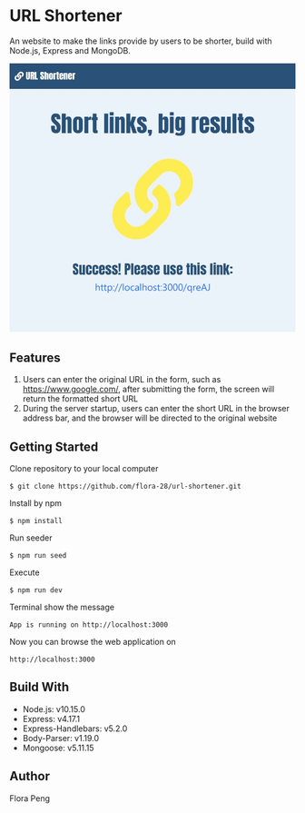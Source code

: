 # URL Shortener
An website to make the links provide by users to be shorter, build with Node.js, Express and MongoDB.

![result-img](https://raw.githubusercontent.com/flora-28/url-shortener/master/public/photos/result-img.jpg)

## Features
1. Users can enter the original URL in the form, such as https://www.google.com/, after submitting the form, the screen will return the formatted short URL
2. During the server startup, users can enter the short URL in the browser address bar, and the browser will be directed to the original website

## Getting Started
Clone repository to your local computer
```
$ git clone https://github.com/flora-28/url-shortener.git
```
Install by npm
```
$ npm install
```
Run seeder
```
$ npm run seed
```
Execute
```
$ npm run dev 
```
Terminal show the message
```
App is running on http://localhost:3000
```
Now you can browse the web application on
```
http://localhost:3000
```
## Build With
+ Node.js: v10.15.0
+ Express: v4.17.1
+ Express-Handlebars: v5.2.0
+ Body-Parser: v1.19.0
+ Mongoose: v5.11.15

## Author
Flora Peng